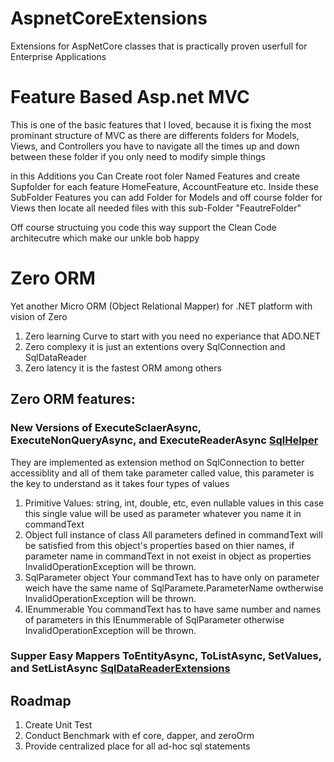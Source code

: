 # AspnetCoreExtensions
Extensions for AspNetCore classes that is practically proven userfull for Enterprise Applications

# Feature Based Asp.net MVC
This is one of the basic features that I loved, because it is fixing the most prominant structure of MVC as there are differents folders for Models, Views, and Controllers you have to navigate all the times up and down between these folder if you only need to modify simple things

in this Additions you Can Create root foler Named Features and create Supfolder for each feature HomeFeature, AccountFeature etc.
Inside these SubFolder Features you can add Folder for Models and off course folder for Views then locate all needed files with this sub-Folder "FeautreFolder"

Off course structuing you code this way support the Clean Code architecutre which make our unkle bob happy

# Zero ORM
Yet another Micro ORM (Object Relational Mapper) for .NET platform with vision of Zero
1. Zero learning Curve to start with you need no experiance that ADO.NET
2. Zero complexy it is just an extentions overy SqlConnection and SqlDataReader
3. Zero latency it is the fastest ORM among others

## Zero ORM features:
### New Versions of ExecuteSclaerAsync, ExecuteNonQueryAsync, and ExecuteReaderAsync [SqlHelper](https://github.com/RiadKatby/AspnetCoreExtensions/blob/master/ZeroORM/SqlHelper.cs)

They are implemented as extension method on SqlConnection to better accessiblity and all of them take parameter called value, this parameter is the key to understand as it takes four types of values
1. Primitive Values: string, int, double, etc, even nullable values
   in this case this single value will be used as parameter whatever you name it in commandText
2. Object full instance of class
   All parameters defined in commandText will be satisfied from this object's properties based on thier names, if parameter name in commandText in not exeist in object as properties InvalidOperationException will be thrown.
3. SqlParameter object
   Your commandText has to have only on parameter weich have the same name of SqlParamete.ParameterName owtherwise InvalidOperationException will be thrown.
4. IEnummerable<SqlParameter> 
   You commandText has to have same number and names of parameters in this IEnummerable of SqlParameter otherwise InvalidOperationException will be thrown.

### Supper Easy Mappers ToEntityAsync, ToListAsync, SetValues, and SetListAsync [SqlDataReaderExtensions](https://github.com/RiadKatby/AspnetCoreExtensions/blob/master/ZeroORM/SqlDataReaderExtensions.cs)

## Roadmap
1. Create Unit Test
2. Conduct Benchmark with ef core, dapper, and zeroOrm
3. Provide centralized place for all ad-hoc sql statements
